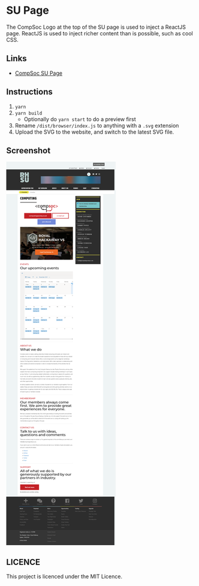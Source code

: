 # SU Page

The CompSoc Logo at the top of the SU page is used to inject a ReactJS page.
ReactJS is used to inject richer content than is possible, such as cool CSS.

## Links

- [CompSoc SU Page](https://www.su.rhul.ac.uk/societies/a-z/computing/#)

## Instructions

1. `yarn`
2. `yarn build`
   - Optionally do `yarn start` to do a preview first
3. Rename `/dist/browser/index.js` to anything with a `.svg` extension
4. Upload the SVG to the website, and switch to the latest SVG file.

## Screenshot

![A screenshot of the CompSoc SU Page](.github/screenshot.png)

## LICENCE

This project is licenced under the MIT Licence.
